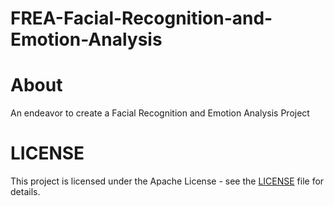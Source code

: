 # FREA-Facial-Recognition-and-Emotion-Analysis

# About
An endeavor to create a Facial Recognition and Emotion Analysis Project

# LICENSE
This project is licensed under the Apache License - see the [LICENSE](https://github.com/GeoLek/FREA-Facial-Recognition-and-Emotion-Analysis/blob/main/LICENSE) file for details.

